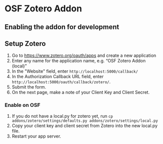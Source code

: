 # OSF Zotero Addon

## Enabling the addon for development

## Setup Zotero
1. Go to https://www.zotero.org/oauth/apps and create a new application
2. Enter any name for the application name, e.g. “OSF Zotero Addon (local)”
3. In the "Website" field, enter `http://localhost:5000/callback/`
4. In the Authorization Callback URL field, enter `http://localhost:5000/oauth/callback/zotero/`.
5. Submit the form.
6. On the next page, make a note of your Client Key and Client Secret.

### Enable on OSF
1. If you do not have a local.py for zotero yet, run `cp addons/zotero/settings/defaults.py addons/zotero/settings/local.py`
2. Copy your client key and client secret from Zotero into the new local.py file.
3. Restart your app server.
